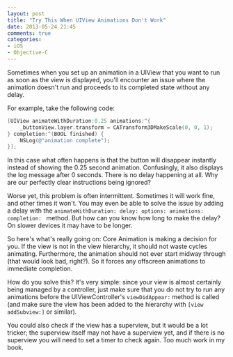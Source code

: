 ```yaml
---
layout: post
title: "Try This When UIView Animations Don't Work"
date: 2013-05-24 21:45
comments: true
categories:
- iOS
- Objective-C
---
```

Sometimes when you set up an animation in a UIView that you want to run as soon as the view is displayed, you'll encounter an issue where the animation doesn't run and proceeds to its completed state without any delay.

For example, take the following code:

``` objective-c
[UIView animateWithDuration:0.25 animations:^{
    _buttonView.layer.transform = CATransform3DMakeScale(0, 0, 1);
} completion:^(BOOL finished) {
    NSLog(@"animation complete");
}];
```

In this case what often happens is that the button will disappear instantly instead of showing the 0.25 second animation.  Confusingly, it also displays the log message after 0 seconds. There is no delay happening at all.  Why are our perfectly clear instructions being ignored?

Worse yet, this problem is often intermittent.  Sometimes it will work fine, and other times it won't.  You may even be able to solve the issue by adding a delay with the `animateWithDuration: delay: options: animations: completion: ` method.  But how can you know how long to make the delay?  On slower devices it may have to be longer.

So here's what's really going on: Core Animation is making a decision for  you. If the view is not in the view hierarchy, it should not waste cycles animating.  Furthermore, the animation should not ever start midway through (that would look bad, right?).  So it forces any offscreen animations to immediate completion.

How do you solve this?  It's very simple: since your view is almost certainly being managed by a controller, just make sure that you do not try to run any animations before the UIViewController's `viewDidAppear:` method is called (and make sure the view has been added to the hierarchy with `[view addSubview:]` or similar).

You could also check if the view has a superview, but it would be a lot tricker; the superview itself may not have a superview yet, and if there is no superview you will need to set a timer to check again.  Too much work in my book.